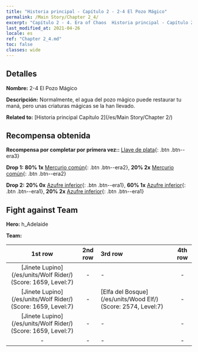 ```yaml
---
title: "Historia principal - Capítulo 2 - 2-4 El Pozo Mágico"
permalink: /Main Story/Chapter 2_4/
excerpt: "Capítulo 2 - 4. Era of Chaos  Historia principal - Capítulo 2_4. 2-4 El Pozo Mágico"
last_modified_at: 2021-04-26
locale: es
ref: "Chapter 2_4.md"
toc: false
classes: wide
---
```


## Detalles

 **Nombre:** 2-4 El Pozo Mágico

 **Descripción:** Normalmente, el agua del pozo mágico puede restaurar tu maná, pero unas criaturas mágicas se la han llevado.

 **Related to:** [Historia principal Capítulo 2](/es/Main Story/Chapter 2/)

## Recompensa obtenida

 **Recompensa por completar por primera vez::** [Llave de plata](/ItemsES/con_693/){: .btn .btn--era3}

 **Drop 1:** **80% 1x** [Mercurio común](/ItemsES/mat_8/){: .btn .btn--era2}, **20% 2x** [Mercurio común](/ItemsES/mat_8/){: .btn .btn--era2}

 **Drop 2:** **20% 0x** [Azufre inferior](/ItemsES/mat_3/){: .btn .btn--era1}, **60% 1x** [Azufre inferior](/ItemsES/mat_3/){: .btn .btn--era1}, **20% 2x** [Azufre inferior](/ItemsES/mat_3/){: .btn .btn--era1}


## Fight against Team
 **Hero:** h_Adelaide

 **Team:**


  | 1st row | 2nd row | 3rd row | 4th row |
  |:----:|:----:|:----|:----:|
  | [Jinete Lupino](/es/units/Wolf Rider/) (Score: 1659, Level:7)  | - | - | - |
  | [Jinete Lupino](/es/units/Wolf Rider/) (Score: 1659, Level:7)  | - | [Elfa del Bosque](/es/units/Wood Elf/) (Score: 2574, Level:7)  | - |
  | [Jinete Lupino](/es/units/Wolf Rider/) (Score: 1659, Level:7)  | - | - | - |
  | - | - | - | - |


